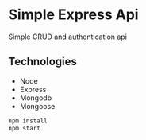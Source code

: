 # Simple Express Api
Simple CRUD and authentication api

## Technologies
* Node
* Express
* Mongodb
* Mongoose

```js
npm install
npm start
```
